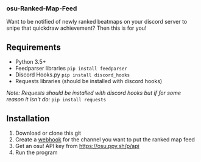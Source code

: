 ### osu-Ranked-Map-Feed
Want to be notified of newly ranked beatmaps on your discord server to snipe that quickdraw achievement? Then this is for you!


## Requirements
- Python 3.5+
- Feedparser libraries
  `pip install feedparser`
- Discord Hooks.py
  `pip install discord_hooks`
- Requests libraries (should be installed with discord hooks)

_Note: Requests should be installed with discord hooks but if for some reason it isn't do:_
  `pip install requests`
  
## Installation
1. Download or clone this git
2. Create a [webhook](https://support.discordapp.com/hc/en-us/articles/228383668-Intro-to-Webhooks) for the channel you want to put the ranked map feed
3. Get an osu! API key from https://osu.ppy.sh/p/api
4. Run the program
